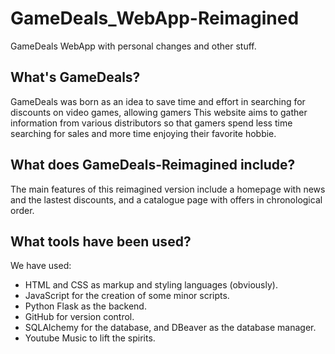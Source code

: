# GameDeals_WebApp-Reimagined
GameDeals WebApp with personal changes and other stuff.

## What's GameDeals?
GameDeals was born as an idea to save time and effort in searching for discounts on video games, allowing gamers This website aims to gather information from various distributors so that gamers spend less time searching for sales and more time enjoying their favorite hobbie.

## What does GameDeals-Reimagined include?
The main features of this reimagined version include a homepage with news and the lastest discounts, and a catalogue page with offers in chronological order.

## What tools have been used?
We have used:
- HTML and CSS as markup and styling languages (obviously).
- JavaScript for the creation of some minor scripts.
- Python Flask as the backend.
- GitHub for version control.
- SQLAlchemy for the database, and DBeaver as the database manager.
- Youtube Music to lift the spirits.

